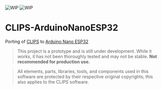 ![WIP](https://img.shields.io/badge/CLIPS-V6.4.1-blue) ![WIP](https://img.shields.io/badge/status-WIP-orange)

# CLIPS-ArduinoNanoESP32
Porting of [CLIPS](https://sourceforge.net/projects/clipsrules/) to [Arduino Nano ESP32](https://docs.arduino.cc/hardware/nano-esp32/)
> This project is a prototype and is still under development. While it works, it has not been thoroughly tested and may not be stable. **Not recommended for production use.**

> All elements, parts, libraries, tools, and components used in this software are protected by their respective original copyrights; this also applies to the CLIPS software.
